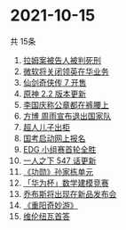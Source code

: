 # 2021-10-15
  共 15条

  <!-- BEGIN -->
  <!-- 最后更新时间:Fri Oct 15 2021 06:13:02 GMT+0000 (Coordinated Universal Time) -->
  1. [拉姆案被告人被判死刑](https://www.zhihu.com/search?q=拉姆)
1. [微软将关闭领英在华业务](https://www.zhihu.com/search?q=领英)
1. [仙剑奇侠传 7 开售](https://www.zhihu.com/search?q=仙剑奇侠传7)
1. [原神 2.2 版本更新](https://www.zhihu.com/search?q=原神)
1. [李国庆称公章都在裤腰上](https://www.zhihu.com/search?q=李国庆)
1. [方博 周雨宣布退出国家队](https://www.zhihu.com/search?q=方博周雨)
1. [超人儿子出柜](https://www.zhihu.com/search?q=超人)
1. [国考启动网上报名](https://www.zhihu.com/search?q=国考)
1. [EDG 小组赛首轮全胜](https://www.zhihu.com/search?q=EDG)
1. [一人之下 547 话更新](https://www.zhihu.com/search?q=一人之下)
1. [《功勋》孙家栋单元](https://www.zhihu.com/search?q=功勋)
1. [「华为杯」数学建模竞赛](https://www.zhihu.com/search?q=华为杯)
1. [乔布斯将出现在新品发布会](https://www.zhihu.com/search?q=乔布斯)
1. [《重阳奇妙游》](https://www.zhihu.com/search?q=重阳奇妙游)
1. [维伦纽瓦首答](https://www.zhihu.com/search?q=维伦纽瓦)
  <!-- END -->
  